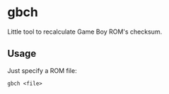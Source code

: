 # gbch
Little tool to recalculate Game Boy ROM's checksum.

## Usage
Just specify a ROM file:
```
gbch <file>
```
